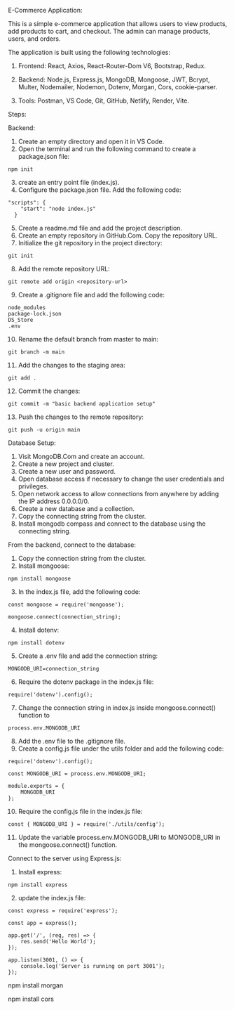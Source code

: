 E-Commerce Application:

This is a simple e-commerce application that allows users to view products, add products to cart, and checkout. The admin can manage products, users, and orders.

The application is built using the following technologies:

1. Frontend: React, Axios, React-Router-Dom V6, Bootstrap, Redux.

2. Backend: Node.js, Express.js, MongoDB, Mongoose, JWT, Bcrypt, Multer, Nodemailer, Nodemon, Dotenv, Morgan, Cors, cookie-parser.

3. Tools: Postman, VS Code, Git, GitHub, Netlify, Render, Vite.

Steps:

Backend:

1. Create an empty directory and open it in VS Code.
2. Open the terminal and run the following command to create a package.json file:

```
npm init
```

3. create an entry point file (index.js).
4. Configure the package.json file. Add the following code:

```
"scripts": {
    "start": "node index.js"
  }
```

5. Create a readme.md file and add the project description.
6. Create an empty repository in GitHub.Com. Copy the repository URL.
7. Initialize the git repository in the project directory:

```
git init
```

8. Add the remote repository URL:

```
git remote add origin <repository-url>
```

9. Create a .gitignore file and add the following code:

```
node_modules
package-lock.json
DS_Store
.env
```

10. Rename the default branch from master to main:

```
git branch -m main
```

11. Add the changes to the staging area:

```
git add .
```

12. Commit the changes:

```
git commit -m "basic backend application setup"
```

13. Push the changes to the remote repository:

```
git push -u origin main
```

Database Setup:

1. Visit MongoDB.Com and create an account.
2. Create a new project and cluster.
3. Create a new user and password.
4. Open database access if necessary to change the user credentials and privileges.
5. Open network access to allow connections from anywhere by adding the IP address 0.0.0.0/0.
6. Create a new database and a collection.
7. Copy the connecting string from the cluster.
8. Install mongodb compass and connect to the database using the connecting string.


From the backend, connect to the database:

1. Copy the connection string from the cluster.
2. Install mongoose:

```
npm install mongoose
```

3. In the index.js file, add the following code:

```
const mongoose = require('mongoose');

mongoose.connect(connection_string);
```

4. Install dotenv:

```
npm install dotenv
```

5. Create a .env file and add the connection string:

```
MONGODB_URI=connection_string
```

6. Require the dotenv package in the index.js file:

```
require('dotenv').config();
```

7. Change the connection string in index.js inside mongoose.connect() function to

```
process.env.MONGODB_URI
```

8. Add the .env file to the .gitignore file.
9. Create a config.js file under the utils folder and add the following code:

```
require('dotenv').config();

const MONGODB_URI = process.env.MONGODB_URI;

module.exports = {
    MONGODB_URI
};
```

10. Require the config.js file in the index.js file:

```
const { MONGODB_URI } = require('./utils/config');
```

11. Update the variable process.env.MONGODB_URI to MONGODB_URI in the mongoose.connect() function.

Connect to the server using Express.js:

1. Install express:

```
npm install express
```

2. update the index.js file:

```
const express = require('express');

const app = express();

app.get('/', (req, res) => {
    res.send('Hello World');
});

app.listen(3001, () => {
    console.log('Server is running on port 3001');
});
```

npm install morgan

npm install cors